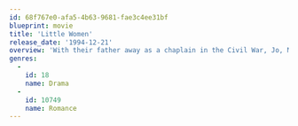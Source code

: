 ```yaml
---
id: 68f767e0-afa5-4b63-9681-fae3c4ee31bf
blueprint: movie
title: 'Little Women'
release_date: '1994-12-21'
overview: 'With their father away as a chaplain in the Civil War, Jo, Meg, Beth and Amy grow up with their mother in somewhat reduced circumstances. They are a close family who inevitably have their squabbles and tragedies. But the bond holds even when, later, male friends start to become a part of the household.'
genres:
  -
    id: 18
    name: Drama
  -
    id: 10749
    name: Romance
---
```

